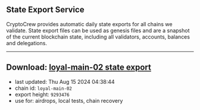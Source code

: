 ## State Export Service
CryptoCrew provides automatic daily state exports for all chains we validate. State export files can be used as genesis files and are a snapshot of the current blockchain state, including all validators, accounts, balances and delegations.

---
**Download: [loyal-main-02 state export](https://dl-eu2.ccvalidators.com/SERVICE/loyal/loyal-main-02_export_9293476.json)**
---

- last updated: Thu Aug 15 2024 04:38:44
- chain id: `loyal-main-02`
- export height: `9293476`
- use for: airdrops, local tests, chain recovery
